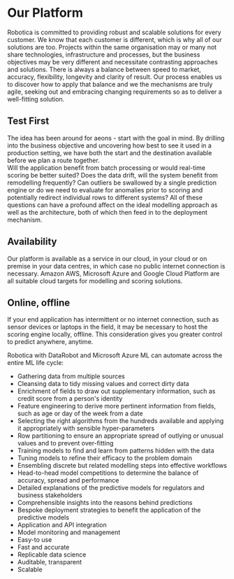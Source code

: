 # Our Platform
Robotica is committed to providing robust and scalable solutions for every customer. We know that each customer is different, which is why all of our solutions are too. 
Projects within the same organisation may or many not share technologies, infrastructure and processes, but the business objectives may be very different and necessitate contrasting approaches and solutions.  There is always a balance between speed to market, accuracy, flexibility, longevity and clarity of result.  Our process enables us to discover how to apply that balance and we the mechanisms are truly agile, seeking out and embracing changing requirements so as to deliver a well-fitting solution.

## Test First
The idea has been around for aeons - start with the goal in mind.  By drilling into the business objective and uncovering how best to see it used in a production setting, we have both the start and the destination available before we plan a route together.  
Will the application benefit from batch processing or would real-time scoring be better suited?  Does the data drift, will the system benefit from remodelling frequently?  Can outliers be swallowed by a single prediction engine or do we need to evaluate for anomalies prior to scoring and potentially redirect individual rows to different systems?
All of these questions can have a profound affect on the ideal modelling approach as well as the architecture, both of which then feed in to the deployment mechanism.

## Availability
Our platform is available as a service in our cloud, in your cloud or on premise in your data centres, in which case no public internet connection is necessary.  Amazon AWS, Microsoft Azure and Google Cloud Platform are all suitable cloud targets for modelling and scoring solutions.

## Online, offline
If your end application has intermittent or no internet connection, such as sensor devices or laptops in the field, it may be necessary to host the scoring engine locally, offline.  This consideration gives you greater control to predict anywhere, anytime.


Robotica with DataRobot and Microsoft Azure ML can automate across the entire ML life cycle:
+ Gathering data from multiple sources
+ Cleansing data to tidy missing values and correct dirty data
+ Enrichment of fields to draw out supplementary information, such as credit score from a person's identity
+ Feature engineering to derive more pertinent information from fields, such as age or day of the week from a date
+ Selecting the right algorithms from the hundreds available and applying it appropriately with sensible hyper-parameters
+ Row partitioning to ensure an appropriate spread of outlying or unusual values and to prevent over-fitting
+ Training models to find and learn from patterns hidden with the data
+ Tuning models to refine their efficacy to the problem domain
+ Ensembling discrete but related modelling steps into effective workflows
+ Head-to-head model competitions to determine the balance of accuracy, spread and performance
+ Detailed explanations of the predictive models for regulators and business stakeholders
+ Comprehensible insights into the reasons behind predictions
+ Bespoke deployment strategies to benefit the application of the predictive models
+ Application and API integration
+ Model monitoring and management
+ Easy-to use
+ Fast and accurate
+ Replicable data science
+ Auditable, transparent
+ Scalable
